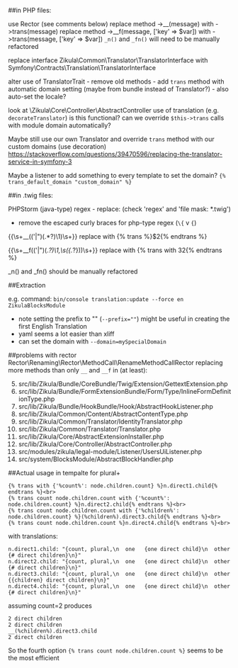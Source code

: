 ##in PHP files:

use Rector (see comments below)
replace method ->__(message) with ->trans(message)
replace method ->__f(message, ['key' => $var]) with ->trans(message, ['key' => $var])
`_n()` and `_fn()` will need to be manually refactored

replace interface Zikula\Common\Translator\TranslatorInterface
    with Symfony\Contracts\Translation\TranslatorInterface
    
alter use of TranslatorTrait
    - remove old methods
    - add `trans` method with automatic domain setting (maybe from bundle instead of Translator?)
    - also auto-set the locale?

look at \Zikula\Core\Controller\AbstractController use of translation (e.g. `decorateTranslator`) is this functional?
 can we override `$this->trans` calls with module domain automatically?

Maybe still use our own Translator and override `trans` method with our custom domains (use decoration)
  https://stackoverflow.com/questions/39470596/replacing-the-translator-service-in-symfony-3

Maybe a listener to add something to every template to set the domain?
    `{% trans_default_domain "custom_domain" %}`

##in .twig files:

PHPStorm (java-type) regex - replace: (check 'regex' and 'file mask: *.twig')
  - remove the escaped curly braces for php-type regex (`\{` v `{`)

\{\{\s+__\(('|")(.*?)\1\)\s+\}\}
replace with 
\{% trans %\}$2\{% endtrans %\}


\{\{\s+__f\(('|")(.*?)\1,\s(\{.*?\})\)\s+\}\}
replace with
\{% trans with $3 %\}$2\{% endtrans %\}

_n() and _fn() should be manually refactored


##Extraction

e.g. command: `bin/console translation:update --force en ZikulaBlocksModule`
 - note setting the prefix to "" (`--prefix=""`) might be useful in creating the first English Translation
 - yaml seems a lot easier than xliff
 - can set the domain with `--domain=mySpecialDomain`


##problems with rector Rector\Renaming\Rector\MethodCall\RenameMethodCallRector
replacing more methods than only `__` and `__f` in (at least):

5) src/lib/Zikula/Bundle/CoreBundle/Twig/Extension/GettextExtension.php
16) src/lib/Zikula/Bundle/FormExtensionBundle/Form/Type/InlineFormDefinitionType.php
17) src/lib/Zikula/Bundle/HookBundle/Hook/AbstractHookListener.php
20) src/lib/Zikula/Common/Content/AbstractContentType.php
21) src/lib/Zikula/Common/Translator/IdentityTranslator.php
22) src/lib/Zikula/Common/Translator/Translator.php
23) src/lib/Zikula/Core/AbstractExtensionInstaller.php
24) src/lib/Zikula/Core/Controller/AbstractController.php
26) src/modules/zikula/legal-module/Listener/UsersUiListener.php
38) src/system/BlocksModule/AbstractBlockHandler.php

##Actual usage in tempalte for plural+

    {% trans with {'%count%': node.children.count} %}n.direct1.child{% endtrans %}<br>
    {% trans count node.children.count with {'%count%': node.children.count} %}n.direct2.child{% endtrans %}<br>
    {% trans count node.children.count with {'%children%': node.children.count} %}(%children%).direct3.child{% endtrans %}<br>
    {% trans count node.children.count %}n.direct4.child{% endtrans %}<br>

with translations:

    n.direct1.child: "{count, plural,\n  one   {one direct child}\n  other {# direct children}\n}"
    n.direct2.child: "{count, plural,\n  one   {one direct child}\n  other {# direct children}\n}"
    n.direct3.child: "{count, plural,\n  one   {one direct child}\n  other {{children} direct children}\n}"
    n.direct4.child: "{count, plural,\n  one   {one direct child}\n  other {# direct children}\n}"

assuming count=2 produces

    2 direct children
    2 direct children
    __(%children%).direct3.child
    2 direct children

So the fourth option `{% trans count node.children.count %}` seems to be the most efficient
